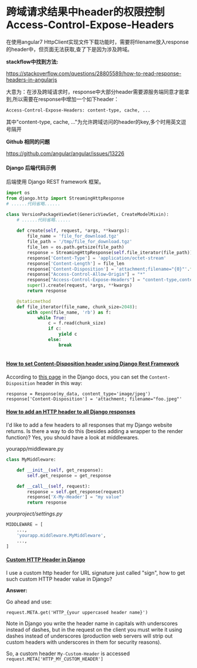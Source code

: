 # 跨域请求结果中header的权限控制Access-Control-Expose-Headers

在使用angular7 HttpClient实现文件下载功能时，需要将filename放入response的header中，但页面无法获取,查了下是因为涉及跨域。

**stackflow中找到方法:**

<https://stackoverflow.com/questions/28805589/how-to-read-response-headers-in-angularjs>

大意为：在涉及跨域请求时，response中大部分header需要源服务端同意才能拿到,所以需要在response中增加一个如下header：

```
Access-Control-Expose-Headers: content-type, cache, ...
```

其中"content-type, cache, ..."为允许跨域访问的header的key,多个时用英文逗号隔开



**Github 相同的问题**

<https://github.com/angular/angular/issues/13226>



#### Django 后端代码示例

后端使用 Django REST framework 框架。

```python
import os
from django.http import StreamingHttpResponse
# ......代码省略......

class VersionPackageViewSet(GenericViewSet, CreateModelMixin):
    # ......代码省略......
    
    def create(self, request, *args, **kwargs):
        file_name = 'file_for_download.tgz'
        file_path = '/tmp/file_for_download.tgz'
        file_len = os.path.getsize(file_path)
        response = StreamingHttpResponse(self.file_iterator(file_path))
        response['Content-Type'] = 'application/octet-stream'
        response['Content-Length'] = file_len
        response['Content-Disposition'] = 'attachment;filename="{0}"'.format(file_name)
        response["Access-Control-Allow-Origin"] = "*"
        response["Access-Control-Expose-Headers"] = "content-type,content-disposition"
        super().create(request, *args, **kwargs)
        return response

    @staticmethod
    def file_iterator(file_name, chunk_size=2048):
        with open(file_name, 'rb') as f:
            while True:
                c = f.read(chunk_size)
                if c:
                    yield c
                else:
                    break
                    
```



#### [How to set Content-Disposition header using Django Rest Framework](https://stackoverflow.com/questions/53887763/how-to-set-content-disposition-header-using-django-rest-framework)

According to [this page](https://docs.djangoproject.com/en/2.1/ref/request-response/#telling-the-browser-to-treat-the-response-as-a-file-attachment) in the Django docs, you can set the `Content-Disposition` header in this way:

```
response = Response(my_data, content_type='image/jpeg')
response['Content-Disposition'] = 'attachment; filename="foo.jpeg"'
```



#### [How to add an HTTP header to all Django responses](https://stackoverflow.com/questions/36099244/how-to-add-an-http-header-to-all-django-responses)

I'd like to add a few headers to all responses that my Django website returns. Is there a way to do this (besides adding a wrapper to the render function)?
Yes, you should have a look at middlewares.

yourapp/middleware.py

```python
class MyMiddleware:

    def __init__(self, get_response):
        self.get_response = get_response

    def __call__(self, request):
        response = self.get_response(request)
        response['X-My-Header'] = "my value"
        return response
```

*yourproject/settings.py*

```python
MIDDLEWARE = [
    ...,
    'yourapp.middleware.MyMiddleware',
    ...,
]
```



#### [Custom HTTP Header in Django](https://stackoverflow.com/questions/14377050/custom-http-header-in-django)

I use a custom http header for URL signature just called "sign", how to get such custom HTTP header value in Django?

**Answer:**

Go ahead and use:

```
request.META.get('HTTP_{your uppercased header name}')
```

Note in Django you write the header name in capitals with underscores instead of dashes, but in the request on the client you must write it using dashes instead of underscores (production web servers will strip out custom headers with underscores in them for security reasons).

So, a custom header `My-Custom-Header` is accessed `request.META['HTTP_MY_CUSTOM_HEADER']`

